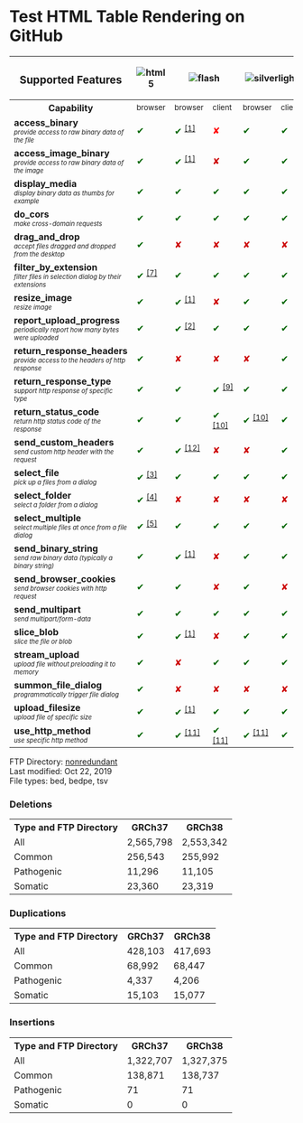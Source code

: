 # Test HTML Table Rendering on GitHub


<table>
  <thead>
    <tr>
      <th><h3>Supported Features</h3></th>
      <th width="40"><img src="https://raw.github.com/wiki/moxiecode/plupload/Required%20Features/html5.png" title="html5" /></th>
      <th colspan="2"><img src="https://raw.github.com/wiki/moxiecode/plupload/Required%20Features/flash.png" title="flash" /></th>
      <th colspan="2"><img src="https://raw.github.com/wiki/moxiecode/plupload/Required%20Features/silverlight.png" title="silverlight" /></th>
      <th width="40"><img src="https://raw.github.com/wiki/moxiecode/plupload/Required%20Features/html4.png" title="html4" /></th>
    </tr>
  </thead>
  <tbody>
    <tr>
      <th>Capability</th>
      <td width="40"><sup>browser</sup></td>
      <td width="40"><sup>browser</sup></td>
      <td width="40"><sup>client&nbsp;</sup></td>
      <td width="40"><sup>browser</sup></td>
      <td width="40"><sup> client </sup></td>
      <td width="40"><sup>browser</sup></td>
    </tr>
    <tr>
      <td>
        <strong>
          access_binary
        </strong> <br />
         <em style="font-size: 0.7em;">
        provide access to raw binary data of the file </em>
      </td>
      <td width="40"><span style="color: #006600;">✔</span></td>
      <td width="40"><span style="color: #006600;">✔</span> <sup><a href="#wiki_fn_1">[1]</a></sup></td>
      <td width="40"><span style="color: red;">✘</span></td>
      <td width="40"><span style="color: #006600;">✔</span></td>
      <td width="40"><span style="color: #006600;">✔</span></td>
      <td width="40"><span style="color: #cc0000;">✘</span> <sup><a href="#wiki_fn_8">[8]</a></sup></td>
    </tr>
    <tr>
      <td>
        <strong>
          access&#95;image&#95;binary
        </strong><br />
        <em style="font-size: 0.7em;">
          provide access to raw binary data of the image
        </em>
      </td>
      <td width="40"><span style="color: #006600;">✔</span></td>
      <td width="40"><span style="color: #006600;">✔</span> <sup><a href="#wiki_fn_1">[1]</a></sup></td>
      <td width="40"><span style="color: #cc0000;">✘</span></td>
      <td width="40"><span style="color: #006600;">✔</span></td>
      <td width="40"><span style="color: #006600;">✔</span></td>
      <td width="40"><span style="color: #cc0000;">✘</span> <sup><a href="#wiki_fn_8">[8]</a></sup></td>
    </tr>
    <tr>
      <td>
        <strong>
          display_media
        </strong><br />
        <em style="font-size: 0.7em;">
        display binary data as thumbs for example </em>
      </td>
      <td width="40"><span style="color: #006600;">✔</span></td>
      <td width="40"><span style="color: #006600;">✔</span></td>
      <td width="40"><span style="color: #006600;">✔</span></td>
      <td width="40"><span style="color: #006600;">✔</span></td>
      <td width="40"><span style="color: #006600;">✔</span></td>
      <td width="40"><span style="color: #cc0000;">✘</span> <sup><a href="#wiki_fn_8">[8]</a></sup></td>
    </tr>
    <tr>
      <td>
        <strong>
          do_cors
        </strong><br />
        <em style="font-size: 0.7em;">
          make cross-domain requests
        </em>
      </td>
      <td width="40"><span style="color: #006600;">✔</span></td>
      <td width="40"><span style="color: #006600;">✔</span></td>
      <td width="40"><span style="color: #006600;">✔</span></td>
      <td width="40"><span style="color: #006600;">✔</span></td>
      <td width="40"><span style="color: #006600;">✔</span></td>
      <td width="40"><span style="color: #cc0000;">✘</span></td>
    </tr>
    <tr>
      <td>
        <strong>
          drag&#95;and&#95;drop
        </strong><br />
        <em style="font-size: 0.7em;">
          accept files dragged and dropped from the desktop
        </em>
      </td>
      <td width="40"><span style="color: #006600;">✔</span></td>
      <td width="40"><span style="color: #cc0000;">✘</span></td>
      <td width="40"><span style="color: #cc0000;">✘</span></td>
      <td width="40"><span style="color: #cc0000;">✘</span></td>
      <td width="40"><span style="color: #cc0000;">✘</span></td>
      <td width="40"><span style="color: #cc0000;">✘</span></td>
    </tr>
    <tr>
      <td>
        <strong>
          filter&#95;by&#95;extension
        </strong><br />
        <em style="font-size: 0.7em;">
          filter files in selection dialog by their extensions
        </em>
      </td>
      <td width="40"><span style="color: #006600;">✔</span> <sup><a href="#wiki_fn_7">[7]</a></sup></td>
      <td width="40"><span style="color: #006600;">✔</span></td>
      <td width="40"><span style="color: #006600;">✔</span></td>
      <td width="40"><span style="color: #006600;">✔</span></td>
      <td width="40"><span style="color: #006600;">✔</span></td>
      <td width="40"><span style="color: #006600;">✔</span> <sup><a href="#wiki_fn_7">[7]</a></sup></td>
    </tr>
    <tr>
      <td>
        <strong>
          resize_image
        </strong><br />
        <em style="font-size: 0.7em;">
          resize image
        </em>
      </td>
      <td width="40"><span style="color: #006600;">✔</span></td>
      <td width="40"><span style="color: #006600;">✔</span> <sup><a href="#wiki_fn_1">[1]</a></sup></td>
      <td width="40"><span style="color: #cc0000;">✘</span></td>
      <td width="40"><span style="color: #006600;">✔</span></td>
      <td width="40"><span style="color: #006600;">✔</span></td>
      <td width="40"><span style="color: #cc0000;">✘</span></td>
    </tr>
    <tr>
      <td>
        <strong>
          report&#95;upload&#95;progress
        </strong><br />
        <em style="font-size: 0.7em;">
          periodically report how many bytes were uploaded
        </em>
      </td>
      <td width="40"><span style="color: #006600;">✔</span></td>
      <td width="40"><span style="color: #006600;">✔</span> <sup><a href="#wiki_fn_2">[2]</a></sup></td>
      <td width="40"><span style="color: #006600;">✔</span></td>
      <td width="40"><span style="color: #006600;">✔</span></td>
      <td width="40"><span style="color: #006600;">✔</span></td>
      <td width="40"><span style="color: #cc0000;">✘</span></td>
    </tr>
    <tr>
      <td>
        <strong>
          return&#95;response&#95;headers
        </strong><br />
        <em style="font-size: 0.7em;">
          provide access to the headers of http response
        </em>
      </td>
      <td width="40"><span style="color: #006600;">✔</span></td>
      <td width="40"><span style="color: #cc0000;">✘</span></td>
      <td width="40"><span style="color: #cc0000;">✘</span></td>
      <td width="40"><span style="color: #cc0000;">✘</span></td>
      <td width="40"><span style="color: #006600;">✔</span></td>
      <td width="40"><span style="color: #cc0000;">✘</span></td>
    </tr>
    <tr>
      <td>
        <strong>
          return&#95;response&#95;type
        </strong><br />
        <em style="font-size: 0.7em;">
        support http response of specific type </em>
      </td>
      <td width="40"><span style="color: #006600;">✔</span></td>
      <td width="40"><span style="color: #006600;">✔</span></td>
      <td width="40"><span style="color: #006600;">✔</span> <sup><a href="#wiki_fn_9">[9]</a></sup></td>
      <td width="40"><span style="color: #006600;">✔</span></td>
      <td width="40"><span style="color: #006600;">✔</span></td>
      <td width="40"><span style="color: #006600;">✔</span> <sup><a href="#wiki_fn_9">[9]</a></sup></td>
    </tr>
    <tr>
      <td>
        <strong>
          return&#95;status&#95;code
        </strong><br />
        <em style="font-size: 0.7em;">
        return http status code of the response </em>
      </td>
      <td width="40"><span style="color: #006600;">✔</span></td>
      <td width="40"><span style="color: #006600;">✔</span></td>
      <td width="40"><span style="color: #006600;">✔</span> <sup><a href="#wiki_fn_10">[10]</a></sup></td>
      <td width="40"><span style="color: #006600;">✔</span> <sup><a href="#wiki_fn_10">[10]</a></sup></td>
      <td width="40"><span style="color: #006600;">✔</span></td>
      <td width="40"><span style="color: #006600;">✔</span> <sup><a href="#wiki_fn_10">[10]</a></sup></td>
    </tr>
    <tr>
      <td>
        <strong>
          send&#95;custom&#95;headers
        </strong> <br />
        <em style="font-size: 0.7em;">
          send custom http header with the request
        </em>
      </td>
      <td width="40"><span style="color: #006600;">✔</span></td>
      <td width="40"><span style="color: #006600;">✔</span> <sup><a href="#wiki_fn_12">[12]</a></sup></td>
      <td width="40"><span style="color: #cc0000;">✘</span></td>
      <td width="40"><span style="color: #cc0000;">✘</span></td>
      <td width="40"><span style="color: #006600;">✔</span></td>
      <td width="40"><span style="color: #006600;">✔</span></td>
    </tr>
    <tr>
      <td>
        <strong>
          select_file
        </strong><br />
        <em style="font-size: 0.7em;">
          pick up a files from a dialog
        </em>
      </td>
      <td width="40"><span style="color: #006600;">✔</span> <sup><a href="#wiki_fn_3">[3]</a></sup></td>
      <td width="40"><span style="color: #006600;">✔</span></td>
      <td width="40"><span style="color: #006600;">✔</span></td>
      <td width="40"><span style="color: #006600;">✔</span></td>
      <td width="40"><span style="color: #006600;">✔</span></td>
      <td width="40"><span style="color: #006600;">✔</span></td>
    </tr>
    <tr>
      <td>
        <strong>
          select_folder
        </strong><br />
        <em style="font-size: 0.7em;">
          select a folder from a dialog
        </em>
      </td>
      <td width="40"><span style="color: #006600;">✔</span> <sup><a href="#wiki_fn_3">[4]</a></sup></td>
      <td width="40"><span style="color: #cc0000;">✘</span></td>
      <td width="40"><span style="color: #cc0000;">✘</span></td>
      <td width="40"><span style="color: #cc0000;">✘</span></td>
      <td width="40"><span style="color: #cc0000;">✘</span></td>
      <td width="40"><span style="color: #cc0000;">✘</span></td>
    </tr>
    <tr>
      <td>
        <strong>
          select_multiple
        </strong><br />
        <em style="font-size: 0.7em;">
        select multiple files at once from a file dialog </em>
      </td>
      <td width="40"><span style="color: #006600;">✔</span> <sup><a href="#wiki_fn_4">[5]</a></sup></td>
      <td width="40"><span style="color: #006600;">✔</span></td>
      <td width="40"><span style="color: #006600;">✔</span></td>
      <td width="40"><span style="color: #006600;">✔</span></td>
      <td width="40"><span style="color: #006600;">✔</span></td>
      <td width="40"><span style="color: #cc0000;">✘</span></td>
    </tr>
    <tr>
      <td>
        <strong>
          send&#95;binary&#95;string
        </strong><br />
        <em style="font-size: 0.7em;">
          send raw binary data (typically a binary string)
        </em>
      </td>
      <td width="40"><span style="color: #006600;">✔</span></td>
      <td width="40"><span style="color: #006600;">✔</span> <sup><a href="#wiki_fn_1">[1]</a></sup></td>
      <td width="40"><span style="color: #cc0000;">✘</span></td>
      <td width="40"><span style="color: #006600;">✔</span></td>
      <td width="40"><span style="color: #006600;">✔</span></td>
      <td width="40"><span style="color: #cc0000;">✘</span></td>
    </tr>
    <tr>
      <td>
        <strong>
          send&#95;browser&#95;cookies
        </strong><br />
        <em style="font-size: 0.7em;">
        send browser cookies with http request </em>
      </td>
      <td width="40"><span style="color: #006600;">✔</span></td>
      <td width="40"><span style="color: #006600;">✔</span></td>
      <td width="40"><span style="color: #cc0000;">✘</span></td>
      <td width="40"><span style="color: #006600;">✔</span></td>
      <td width="40"><span style="color: #cc0000;">✘</span></td>
      <td width="40"><span style="color: #006600;">✔</span></td>
    </tr>
    <tr>
      <td>
        <strong>
          send_multipart
        </strong> <br />
        <em style="font-size: 0.7em;">
          send multipart/form-data
        </em>
      </td>
      <td width="40"><span style="color: #006600;">✔</span></td>
      <td width="40"><span style="color: #006600;">✔</span></td>
      <td width="40"><span style="color: #006600;">✔</span></td>
      <td width="40"><span style="color: #006600;">✔</span></td>
      <td width="40"><span style="color: #006600;">✔</span></td>
      <td width="40"><span style="color: #006600;">✔</span></td>
    </tr>
    <tr>
      <td>
        <strong>
          slice_blob
        </strong><br />
        <em style="font-size: 0.7em;">
        slice the file or blob </em>
      </td>
      <td width="40"><span style="color: #006600;">✔</span></td>
      <td width="40"><span style="color: #006600;">✔</span> <sup><a href="#wiki_fn_1">[1]</a></sup></td>
      <td width="40"><span style="color: #cc0000;">✘</span></td>
      <td width="40"><span style="color: #006600;">✔</span></td>
      <td width="40"><span style="color: #006600;">✔</span></td>
      <td width="40"><span style="color: #cc0000;">✘</span></td>
    </tr>
    <tr>
      <td>
        <strong>
          stream_upload
        </strong><br />
        <em style="font-size: 0.7em;">
        upload file without preloading it to memory </em>
      </td>
      <td width="40"><span style="color: #006600;">✔</span></td>
      <td width="40"><span style="color: #cc0000;">✘</span></td>
      <td width="40"><span style="color: #006600;">✔</span></td>
      <td width="40"><span style="color: #006600;">✔</span></td>
      <td width="40"><span style="color: #006600;">✔</span></td>
      <td width="40"><span style="color: #006600;">✔</span></td>
    </tr>
    <tr>
      <td>
        <strong>
          summon&#95;file&#95;dialog
        </strong> <br />
        <em style="font-size: 0.7em;">
        programmatically trigger file dialog </em>
      </td>
      <td width="40"><span style="color: #006600;">✔</span></td>
      <td width="40"><span style="color: #cc0000;">✘</span></td>
      <td width="40"><span style="color: #cc0000;">✘</span></td>
      <td width="40"><span style="color: #cc0000;">✘</span></td>
      <td width="40"><span style="color: #cc0000;">✘</span></td>
      <td width="40"><span style="color: #006600;">✔</span> <sup><a href="#wiki_fn_6">[6]</a></sup></td>
    </tr>
    <tr>
      <td>
        <strong>
          upload_filesize
        </strong><br />
        <em style="font-size: 0.7em;">upload file of specific size </em>
      </td>
      <td width="40"><span style="color: #006600;">✔</span></td>
      <td width="40"><span style="color: #006600;">✔</span> <sup><a href="#wiki_fn_1">[1]</a></sup></td>
      <td width="40"><span style="color: #006600;">✔</span></td>
      <td width="40"><span style="color: #006600;">✔</span></td>
      <td width="40"><span style="color: #006600;">✔</span></td>
      <td width="40"><span style="color: #006600;">✔</span></td>
    </tr>
      <tr>
      <td>
        <strong>use&#95;http&#95;method
        </strong><br />
        <em style="font-size: 0.7em;">use specific http method</em></td>
      <td width="40"><span style="color: #006600;">✔</span></td>
      <td width="40"><span style="color: #006600;">✔</span> <sup><a href="#wiki_fn_11">[11]</a></sup></td>
      <td width="40"><span style="color: #006600;">✔</span> <sup><a href="#wiki_fn_11">[11]</a></sup></td>
      <td width="40"><span style="color: #006600;">✔</span> <sup><a href="#wiki_fn_11">[11]</a></sup></td>
      <td width="40"><span style="color: #006600;">✔</span></td>
      <td width="40"><span style="color: #006600;">✔</span> <sup><a href="#wiki_fn_11">[11]</a></sup></td>
    </tr>
  </tbody>
</table>


FTP Directory: <a href="ftp://ftp.ncbi.nlm.nih.gov/pub/dbVar/sandbox/sv_datasets/nonredundant">nonredundant</a><br />
Last modified: Oct 22, 2019<br />
File types: bed, bedpe, tsv<br />
<h3>
Deletions</h3>
<table>
<tbody>
<tr>
<th>Type and FTP Directory</th>
<th>GRCh37</th>
<th>GRCh38</th>
<tr>
<td>All</td>
<td>2,565,798</td>
<td>2,553,342</td>
</tr>
<tr>
<td>Common</td>
<td>256,543</td>
<td>255,992</td>
</tr>
<tr>
<td>Pathogenic</td>
<td>11,296</td>
<td>11,105</td>
</tr>
<tr>
<td>Somatic</td>
<td>23,360</td>
<td>23,319</td>
</tr>
</tbody>
</table>
<h3>
Duplications</h3>
<table>
<tbody>
<tr>
<th>Type and FTP Directory</th>
<th>GRCh37</th>
<th>GRCh38</th>
<tr>
<td>All</td>
<td>428,103</td>
<td>417,693</td>
</tr>
<tr>
<td>Common</td>
<td>68,992</td>
<td>68,447</td>
</tr>
<tr>
<td>Pathogenic</td>
<td>4,337</td>
<td>4,206</td>
</tr>
<tr>
<td>Somatic</td>
<td>15,103</td>
<td>15,077</td>
</tr>
</tbody>
</table>
<h3>
Insertions</h3>
<table>
<tbody>
<tr>
<th>Type and FTP Directory</th>
<th>GRCh37</th>
<th>GRCh38</th>
<tr>
<td>All</td>
<td>1,322,707</td>
<td>1,327,375</td>
</tr>
<tr>
<td>Common</td>
<td>138,871</td>
<td>138,737</td>
</tr>
<tr>
<td>Pathogenic</td>
<td>71</td>
<td>71</td>
</tr>
<tr>
<td>Somatic</td>
<td>0</td>
<td>0</td>
</tr>
</tbody>
</table>
